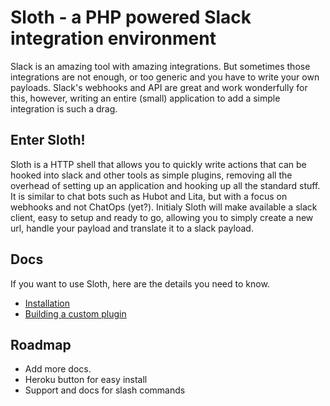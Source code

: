 # Sloth - a PHP powered Slack integration environment

Slack is an amazing tool with amazing integrations. But sometimes those integrations are not enough, or too generic and you have to write your own payloads. Slack's webhooks and API are great and work wonderfully for this, however, writing an entire (small) application to add a simple integration is such a drag. 

## Enter Sloth!

Sloth is a HTTP shell that allows you to quickly write actions that can be hooked into slack and other tools as simple plugins, removing all the overhead of setting up an application and hooking up all the standard stuff. It is similar to chat bots such as Hubot and Lita, but with a focus on webhooks and not ChatOps (yet?). Initialy Sloth will make available a slack client, easy to setup and ready to go, allowing you to simply create a new url, handle your payload and translate it to a slack payload.

## Docs

If you want to use Sloth, here are the details you need to know.

* [Installation](docs/install.md)
* [Building a custom plugin](docs/developing_plugins.md)

## Roadmap

* Add more docs.
* Heroku button for easy install
* Support and docs for slash commands

